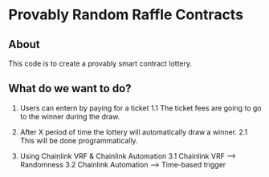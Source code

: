 # Provably Random Raffle Contracts

## About

This code is to create a provably smart contract lottery.

## What do we want to do?

1. Users can entern by paying for a ticket
  1.1 The ticket fees are going to go to the winner during the draw.

2. After X period of time the lottery will automatically draw a winner.
  2.1 This will be done programmatically.
  
3. Using Chainlink VRF & Chainlink Automation
  3.1 Chainlink VRF --> Randomness
  3.2 Chainlink Automation --> Time-based trigger